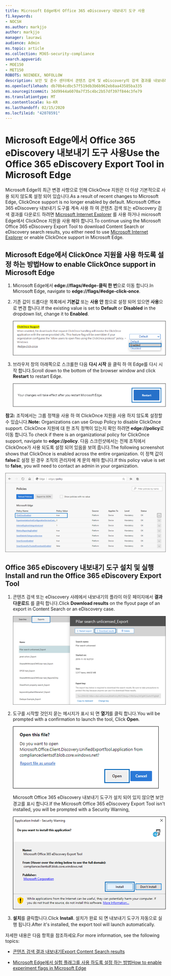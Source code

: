 ```yaml
---
title: Microsoft Edge에서 Office 365 eDiscovery 내보내기 도구 사용
f1.keywords:
- NOCSH
ms.author: markjjo
author: markjjo
manager: laurawi
audience: Admin
ms.topic: article
ms.collection: M365-security-compliance
search.appverid:
- MOE150
- MET150
ROBOTS: NOINDEX, NOFOLLOW
description: 보안 및 준수 센터에서 콘텐츠 검색 및 eDiscovery의 검색 결과를 내보내려면 Microsoft Edge를 사용 하 여 ClickOnce 지원을 사용 하도록 설정 해야 합니다.
ms.openlocfilehash: db70b4cdbc57f519db3b6b962eb8aa43585ba335
ms.sourcegitcommit: 3dd9944a6070a7f35c4bc2b57df397f844c3fe79
ms.translationtype: MT
ms.contentlocale: ko-KR
ms.lasthandoff: 02/15/2020
ms.locfileid: "42078591"
---
```

# <a name="use-the-office-365-ediscovery-export-tool-in-microsoft-edge"></a><span data-ttu-id="5c796-103">Microsoft Edge에서 Office 365 eDiscovery 내보내기 도구 사용</span><span class="sxs-lookup"><span data-stu-id="5c796-103">Use the Office 365 eDiscovery Export Tool in Microsoft Edge</span></span>

<span data-ttu-id="5c796-104">Microsoft Edge의 최근 변경 사항으로 인해 ClickOnce 지원은 더 이상 기본적으로 사용 되지 않도록 설정 되어 있습니다.</span><span class="sxs-lookup"><span data-stu-id="5c796-104">As a result of recent changes to Microsoft Edge, ClickOnce support is no longer enabled by default.</span></span> <span data-ttu-id="5c796-105">Microsoft Office 365 eDiscovery 내보내기 도구를 계속 사용 하 여 콘텐츠 검색 또는 eDiscovery 검색 결과를 다운로드 하려면 [Microsoft Internet Explorer](https://support.microsoft.com/help/17621/internet-explorer-downloads) 를 사용 하거나 microsoft Edge에서 ClickOnce 지원을 사용 해야 합니다.</span><span class="sxs-lookup"><span data-stu-id="5c796-105">To continue using the Microsoft Office 365 eDiscovery Export Tool to download Content Search or eDiscovery search results, you either need to use [Microsoft Internet Explorer](https://support.microsoft.com/help/17621/internet-explorer-downloads) or enable ClickOnce support in Microsoft Edge.</span></span>

## <a name="how-to-enable-clickonce-support-in-microsoft-edge"></a><span data-ttu-id="5c796-106">Microsoft Edge에서 ClickOnce 지원을 사용 하도록 설정 하는 방법</span><span class="sxs-lookup"><span data-stu-id="5c796-106">How to enable ClickOnce support in Microsoft Edge</span></span>

1. <span data-ttu-id="5c796-107">Microsoft Edge에서 **edge://flags/#edge-클릭 한 번**으로 이동 합니다.</span><span class="sxs-lookup"><span data-stu-id="5c796-107">In Microsoft Edge, navigate to **edge://flags/#edge-click-once**.</span></span>

2. <span data-ttu-id="5c796-108">기존 값이 드롭다운 목록에서 **기본값** 또는 **사용 안** 함으로 설정 되어 있으면 **사용**으로 변경 합니다.</span><span class="sxs-lookup"><span data-stu-id="5c796-108">If the existing value is set to **Default** or **Disabled** in the dropdown list, change it to **Enabled**.</span></span>
    
   ![](../media/ClickOnceimage1.png)

3. <span data-ttu-id="5c796-109">브라우저 창의 아래쪽으로 스크롤한 다음 **다시 시작** 을 클릭 하 여 Edge를 다시 시작 합니다.</span><span class="sxs-lookup"><span data-stu-id="5c796-109">Scroll down to the bottom of the browser window and click **Restart** to restart Edge.</span></span>

   ![](../media/ClickOnceimage2.png)

<span data-ttu-id="5c796-110">**참고:** 조직에서는 그룹 정책을 사용 하 여 ClickOnce 지원을 사용 하지 않도록 설정할 수 있습니다.</span><span class="sxs-lookup"><span data-stu-id="5c796-110">**Note:** Organizations can use Group Policy to disable ClickOnce support.</span></span> <span data-ttu-id="5c796-111">ClickOnce 지원에 대 한 조직 정책이 있는지 확인 하려면 **edge://policy**로 이동 합니다.</span><span class="sxs-lookup"><span data-stu-id="5c796-111">To check if there is an organizational policy for ClickOnce support, navigate to **edge://policy**.</span></span> <span data-ttu-id="5c796-112">다음 스크린샷에서는 전체 조직에서 ClickOnce가 사용 되도록 설정 되어 있음을 보여 줍니다.</span><span class="sxs-lookup"><span data-stu-id="5c796-112">The following screenshot shows that ClickOnce is enabled across the entire organization.</span></span> <span data-ttu-id="5c796-113">이 정책 값이 **false**로 설정 된 경우 조직의 관리자에 게 문의 해야 합니다.</span><span class="sxs-lookup"><span data-stu-id="5c796-113">If this policy value is set to **false**, you will need to contact an admin in your organization.</span></span>

![](../media/ClickOnceimage3.png)

## <a name="install-and-run-the-office-365-ediscovery-export-tool"></a><span data-ttu-id="5c796-114">Office 365 eDiscovery 내보내기 도구 설치 및 실행</span><span class="sxs-lookup"><span data-stu-id="5c796-114">Install and run the Office 365 eDiscovery Export Tool</span></span>

1. <span data-ttu-id="5c796-115">콘텐츠 검색 또는 eDiscovery 사례에서 내보내기의 플라이 아웃 페이지에서 **결과 다운로드** 를 클릭 합니다.</span><span class="sxs-lookup"><span data-stu-id="5c796-115">Click **Download results** on the flyout page of an export in Content Search or an eDiscovery case.</span></span>

   ![검색 결과를 다운로드 하려면 플라이 아웃 페이지에서 결과 다운로드를 클릭 합니다.](../media/ClickOnceExport1.png)

2. <span data-ttu-id="5c796-117">도구를 시작할 것인지 묻는 메시지가 표시 되 면 **열기**를 클릭 합니다.</span><span class="sxs-lookup"><span data-stu-id="5c796-117">You will be prompted with a confirmation to launch the tool, Click **Open**.</span></span>

   ![열기를 클릭 하 여 eDiscovery 내보내기 도구를 시작 합니다.](../media/ClickOnceimage4.png)

   <span data-ttu-id="5c796-119">Microsoft Office 365 eDiscovery 내보내기 도구가 설치 되어 있지 않으면 보안 경고를 표시 합니다.</span><span class="sxs-lookup"><span data-stu-id="5c796-119">If the Microsoft Office 365 eDiscovery Export Tool isn't installed, you will be prompted with a Security Warning,</span></span> 

   ![EDiscovery 내보내기 도구를 설치 하려면 설치를 클릭 합니다.](../media/ClickOnceimage5.png)

3. <span data-ttu-id="5c796-121">**설치**를 클릭합니다.</span><span class="sxs-lookup"><span data-stu-id="5c796-121">Click **Install**.</span></span> <span data-ttu-id="5c796-122">설치가 완료 되 면 내보내기 도구가 자동으로 실행 됩니다.</span><span class="sxs-lookup"><span data-stu-id="5c796-122">After it's installed, the export tool will launch automatically.</span></span>

<span data-ttu-id="5c796-123">자세한 내용은 다음 항목을 참조하세요.</span><span class="sxs-lookup"><span data-stu-id="5c796-123">For more information, see the following topics:</span></span>

- [<span data-ttu-id="5c796-124">콘텐츠 검색 결과 내보내기</span><span class="sxs-lookup"><span data-stu-id="5c796-124">Export Content Search results</span></span>](export-search-results.md)

- [<span data-ttu-id="5c796-125">Microsoft Edge에서 실험 플래그를 사용 하도록 설정 하는 방법</span><span class="sxs-lookup"><span data-stu-id="5c796-125">How to enable experiment flags in Microsoft Edge</span></span>](https://microsoftedgesupport.microsoft.com/hc/articles/360034075294-How-to-enable-experiment-flags-in-Microsoft-Edge-Insider-channels)
